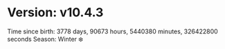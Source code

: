 # Version: v10.4.3
Time since birth: 3778 days, 90673 hours, 5440380 minutes, 326422800 seconds
Season: Winter ❄️
